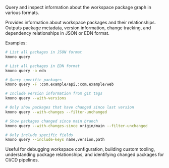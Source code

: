 Query and inspect information about the workspace package graph in various formats.

Provides information about workspace packages and their relationships. Outputs package
metadata, version information, change tracking, and dependency relationships in JSON or
EDN format.

Examples:

```bash
# List all packages in JSON format
kmono query

# List all packages in EDN format
kmono query -o edn

# Query specific packages
kmono query -F :com.example/api,:com.example/web

# Include version information from git tags
kmono query --with-versions

# Only show packages that have changed since last version
kmono query --with-changes --filter-unchanged

# Show packages changed since main branch
kmono query --with-changes-since origin/main --filter-unchanged

# Only include specific fields
kmono query --include-keys name,version,path
```

Useful for debugging workspace configuration, building custom tooling, understanding
package relationships, and identifying changed packages for CI/CD pipelines.
